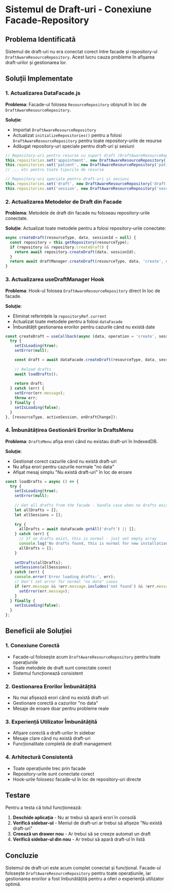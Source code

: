 # Sistemul de Draft-uri - Conexiune Facade-Repository

## Problema Identificată

Sistemul de draft-uri nu era conectat corect între facade și repository-ul `DraftAwareResourceRepository`. Acest lucru cauza probleme în afișarea draft-urilor și gestionarea lor.

## Soluții Implementate

### 1. Actualizarea DataFacade.js

**Problema**: Facade-ul folosea `ResourceRepository` obișnuit în loc de `DraftAwareResourceRepository`.

**Soluție**: 
- Importat `DraftAwareResourceRepository`
- Actualizat `initializeRepositories()` pentru a folosi `DraftAwareResourceRepository` pentru toate repository-urile de resurse
- Adăugat repository-uri speciale pentru draft-uri și sesiuni

```javascript
// Repository-uri pentru resurse cu suport draft (DraftAwareResourceRepository)
this.repositories.set('appointment', new DraftAwareResourceRepository('appointment', 'appointment'));
this.repositories.set('patient', new DraftAwareResourceRepository('patient', 'patient'));
// ... etc pentru toate tipurile de resurse

// Repository-uri speciale pentru draft-uri și sesiuni
this.repositories.set('draft', new DraftAwareResourceRepository('draft', 'drafts'));
this.repositories.set('session', new DraftAwareResourceRepository('session', 'sessions'));
```

### 2. Actualizarea Metodelor de Draft din Facade

**Problema**: Metodele de draft din facade nu foloseau repository-urile conectate.

**Soluție**: Actualizat toate metodele pentru a folosi repository-urile conectate:

```javascript
async createDraft(resourceType, data, sessionId = null) {
  const repository = this.getRepository(resourceType);
  if (repository && repository.createDraft) {
    return await repository.createDraft(data, sessionId);
  }
  return await draftManager.createDraft(resourceType, data, 'create', sessionId);
}
```

### 3. Actualizarea useDraftManager Hook

**Problema**: Hook-ul folosea `DraftAwareResourceRepository` direct în loc de facade.

**Soluție**: 
- Eliminat referințele la `repositoryRef.current`
- Actualizat toate metodele pentru a folosi `dataFacade`
- Îmbunătățit gestionarea erorilor pentru cazurile când nu există date

```javascript
const createDraft = useCallback(async (data, operation = 'create', sessionId = null) => {
  try {
    setIsLoading(true);
    setError(null);

    const draft = await dataFacade.createDraft(resourceType, data, sessionId || activeSession?.sessionId);
    
    // Reload drafts
    await loadDrafts();
    
    return draft;
  } catch (err) {
    setError(err.message);
    throw err;
  } finally {
    setIsLoading(false);
  }
}, [resourceType, activeSession, onDraftChange]);
```

### 4. Îmbunătățirea Gestionării Erorilor în DraftsMenu

**Problema**: `DraftsMenu` afișa erori când nu existau draft-uri în IndexedDB.

**Soluție**: 
- Gestionat corect cazurile când nu există draft-uri
- Nu afișa erori pentru cazurile normale "no data"
- Afișat mesaj simplu "Nu există draft-uri" în loc de eroare

```javascript
const loadDrafts = async () => {
  try {
    setIsLoading(true);
    setError(null);
    
    // Get all drafts from the facade - handle case when no drafts exist
    let allDrafts = [];
    let allSessions = [];
    
    try {
      allDrafts = await dataFacade.getAll('draft') || [];
    } catch (err) {
      // If no drafts exist, this is normal - just set empty array
      console.log('No drafts found, this is normal for new installations');
      allDrafts = [];
    }
    
    setDrafts(allDrafts);
    setSessions(allSessions);
  } catch (err) {
    console.error('Error loading drafts:', err);
    // Don't set error for normal "no data" cases
    if (err.message && !err.message.includes('not found') && !err.message.includes('empty')) {
      setError(err.message);
    }
  } finally {
    setIsLoading(false);
  }
};
```

## Beneficii ale Soluției

### 1. Conexiune Corectă
- Facade-ul folosește acum `DraftAwareResourceRepository` pentru toate operațiunile
- Toate metodele de draft sunt conectate corect
- Sistemul funcționează consistent

### 2. Gestionarea Erorilor Îmbunătățită
- Nu mai afișează erori când nu există draft-uri
- Gestionare corectă a cazurilor "no data"
- Mesaje de eroare doar pentru probleme reale

### 3. Experiență Utilizator Îmbunătățită
- Afișare corectă a draft-urilor în sidebar
- Mesaje clare când nu există draft-uri
- Funcționalitate completă de draft management

### 4. Arhitectură Consistentă
- Toate operațiunile trec prin facade
- Repository-urile sunt conectate corect
- Hook-urile folosesc facade-ul în loc de repository-uri directe

## Testare

Pentru a testa că totul funcționează:

1. **Deschide aplicația** - Nu ar trebui să apară erori în consolă
2. **Verifică sidebar-ul** - Meniul de draft-uri ar trebui să afișeze "Nu există draft-uri"
3. **Creează un drawer nou** - Ar trebui să se creeze automat un draft
4. **Verifică sidebar-ul din nou** - Ar trebui să apară draft-ul în listă

## Concluzie

Sistemul de draft-uri este acum complet conectat și funcțional. Facade-ul folosește `DraftAwareResourceRepository` pentru toate operațiunile, iar gestionarea erorilor a fost îmbunătățită pentru a oferi o experiență utilizator optimă.
